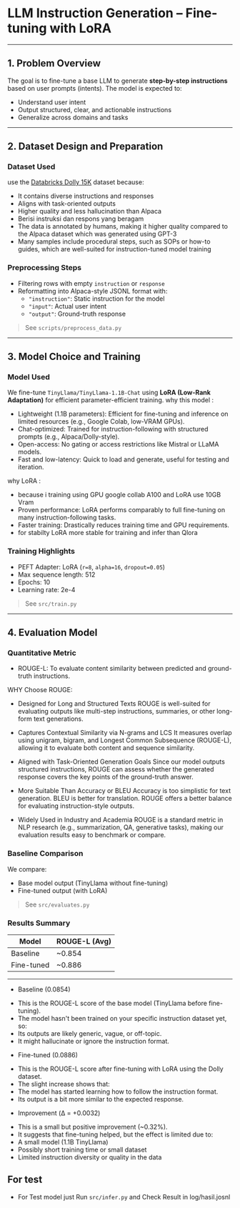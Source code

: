 # LLM Instruction Generation – Fine-tuning with LoRA



---

## 1. Problem Overview

The goal is to fine-tune a base LLM to generate **step-by-step instructions** based on user prompts (intents). The model is expected to:
- Understand user intent
- Output structured, clear, and actionable instructions
- Generalize across domains and tasks

---

## 2. Dataset Design and Preparation

### Dataset Used
 use the [Databricks Dolly 15K](https://huggingface.co/datasets/databricks/databricks-dolly-15k) dataset because:
- It contains diverse instructions and responses
- Aligns with task-oriented outputs
- Higher quality and less hallucination than Alpaca
- Berisi instruksi dan respons yang beragam
- The data is annotated by humans, making it higher quality compared to the Alpaca dataset which was generated using GPT-3
- Many samples include procedural steps, such as SOPs or how-to guides, which are well-suited for instruction-tuned model training

### Preprocessing Steps
- Filtering rows with empty `instruction` or `response`
- Reformatting into Alpaca-style JSONL format with:
  - `"instruction"`: Static instruction for the model
  - `"input"`: Actual user intent
  - `"output"`: Ground-truth response

> See `scripts/preprocess_data.py`

---

## 3. Model Choice and Training

### Model Used
We fine-tune `TinyLlama/TinyLlama-1.1B-Chat` using **LoRA (Low-Rank Adaptation)** for efficient parameter-efficient training.
why this model :
-  Lightweight (1.1B parameters): Efficient for fine-tuning and inference on limited resources (e.g., Google Colab, low-VRAM GPUs).
-  Chat-optimized: Trained for instruction-following with structured prompts (e.g., Alpaca/Dolly-style).
-  Open-access: No gating or access restrictions like Mistral or LLaMA models.
-  Fast and low-latency: Quick to load and generate, useful for testing and iteration.

why LoRA :

- because i training using GPU google collab A100 and LoRA use 10GB Vram
- Proven performance: LoRA performs comparably to full fine-tuning on many instruction-following tasks.
- Faster training: Drastically reduces training time and GPU requirements.
- for stabilty LoRA more stable for training and infer than Qlora


### Training Highlights
- PEFT Adapter: LoRA (`r=8`, `alpha=16`, `dropout=0.05`)
- Max sequence length: 512
- Epochs: 10
- Learning rate: 2e-4

> See `src/train.py`

---

## 4. Evaluation Model

### Quantitative Metric
- ROUGE-L: To evaluate content similarity between predicted and ground-truth instructions.

WHY Choose ROUGE:
- Designed for Long and Structured Texts
    ROUGE is well-suited for evaluating outputs like multi-step instructions, summaries, or other long-form text generations.

- Captures Contextual Similarity via N-grams and LCS
    It measures overlap using unigram, bigram, and Longest Common Subsequence (ROUGE-L), allowing it to evaluate both content and sequence similarity.

- Aligned with Task-Oriented Generation Goals
    Since our model outputs structured instructions, ROUGE can assess whether the generated response covers the key points of the ground-truth answer.

- More Suitable Than Accuracy or BLEU
    Accuracy is too simplistic for text generation. BLEU is better for translation. ROUGE offers a better balance for evaluating instruction-style outputs.

- Widely Used in Industry and Academia
    ROUGE is a standard metric in NLP research (e.g., summarization, QA, generative tasks), making our evaluation results easy to benchmark or compare.

###  Baseline Comparison
We compare:
- Base model output (TinyLlama without fine-tuning)
- Fine-tuned output (with LoRA)

> See `src/evaluates.py`

### Results Summary
| Model         | ROUGE-L (Avg) |
|---------------|---------------|
| Baseline      | ~0.854        |
| Fine-tuned    | ~0.886        |

---

* Baseline (0.0854)
- This is the ROUGE-L score of the base model (TinyLlama before fine-tuning).
- The model hasn't been trained on your specific instruction dataset yet, so:
- Its outputs are likely generic, vague, or off-topic.
- It might hallucinate or ignore the instruction format.

* Fine-tuned (0.0886)
- This is the ROUGE-L score after fine-tuning with LoRA using the Dolly dataset.
- The slight increase shows that:
- The model has started learning how to follow the instruction format.
- Its output is a bit more similar to the expected response.

* Improvement (Δ = +0.0032)
- This is a small but positive improvement (~0.32%).
- It suggests that fine-tuning helped, but the effect is limited due to:
- A small model (1.1B TinyLlama)
- Possibly short training time or small dataset
- Limited instruction diversity or quality in the data


## For test 
- For Test model just Run `src/infer.py` and Check Result in log/hasil.josnl

